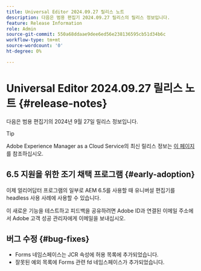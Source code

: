 ```yaml
---
title: Universal Editor 2024.09.27 릴리스 노트
description: 다음은 범용 편집기 2024.09.27 릴리스의 릴리스 정보입니다.
feature: Release Information
role: Admin
source-git-commit: 550a68ddaae9dee6ed56e238136595cb51d34b6c
workflow-type: tm+mt
source-wordcount: '0'
ht-degree: 0%

---
```



# Universal Editor 2024.09.27 릴리스 노트 {#release-notes}

다음은 범용 편집기의 2024년 9월 27일 릴리스 정보입니다.

>[!TIP]
>
>Adobe Experience Manager as a Cloud Service의 최신 릴리스 정보는 [이 페이지](/help/release-notes/release-notes-cloud/release-notes-current.md)를 참조하십시오.

## 6.5 지원을 위한 조기 채택 프로그램 {#early-adoption}

이제 얼리어답터 프로그램의 일부로 AEM 6.5를 사용할 때 유니버설 편집기를 headless 사용 사례에 사용할 수 있습니다.

이 새로운 기능을 테스트하고 피드백을 공유하려면 Adobe ID과 연결된 이메일 주소에서 Adobe 고객 성공 관리자에게 이메일을 보내십시오.

## 버그 수정 {#bug-fixes}

* Forms 네임스페이스는 JCR 속성에 허용 목록에 추가되었습니다.
* 잘못된 예외 목록에 Forms 관련 fd 네임스페이스가 추가되었습니다.
